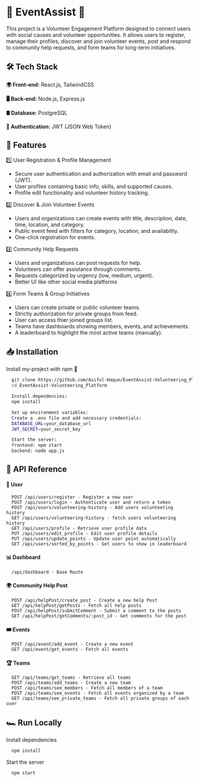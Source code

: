  
# 🤝 EventAssist 🤝

This project is a Volunteer Engagement Platform designed to connect users with social causes and volunteer opportunities. It allows users to register, manage their profiles, discover and join volunteer events, post and respond to community help requests, and form teams for long-term initiatives.



## 🛠️ Tech Stack

**🌍 Front-end:** React.js, TailwindCSS

**🖥️ Back-end:** Node.js, Express.js

**🛢️ Database:** PostgreSQL

**🔑 Authentication:** JWT (JSON Web Token)


## 🌟 Features
1️⃣ User Registration & Profile Management
- Secure user authentication and authorization with email and password (JWT).
- User profiles containing basic info, skills, and supported causes.
- Profile edit functionality and volunteer history tracking.

2️⃣ Discover & Join Volunteer Events
- Users and organizations can create events with title, description, date, time, location, and category.
- Public event feed with filters for category, location, and availability.
- One-click registration for events.

3️⃣ Community Help Requests
- Users and organizations can post requests for help.
- Volunteers can offer assistance through comments.
- Requests categorized by urgency (low, medium, urgent).
- Better UI like other social media platforms

4️⃣ Form Teams & Group Initiatives 
- Users can create private or public volunteer teams.
- Strictly authorization for private groups from feed.
- User can access thier joined groups list.
- Teams have dashboards showing members, events, and achievements.
- A leaderboard to highlight the most active teams (manually).









## 📥 Installation

Install my-project with npm 🚀

```bash
  git clone https://github.com/Asiful-Haque/EventAssist-Volunteering_Platform
  cd EventAssist-Volunteering_Platform
```
```bash
  Install dependencies:
  npm install
```
```bash
  Set up environment variables:
  Create a .env file and add necessary credentials:
  DATABASE_URL=your_database_url
  JWT_SECRET=your_secret_key
```

```bash
  Start the server:
  frontend: npm start
  backend: node app.js
```

## 🔗 API Reference

#### 👤 User 

```http
  POST /api/users/register - Register a new user
  POST /api/users/login - Authenticate user and return a token
  POST /api/users/volunteering-history - Add users volunteeting history
  GET /api/users/volunteering-history - fetch users volunteering history
  GET /api/users/profile - Retrieve user profile data
  PUT /api/users/edit_profile - Edit user profile details
  PUT /api/users/update_points - Update user point automatically
  GET /api/users/sorted_by_points - Get users to show in leaderboard
```

#### 📊 Dashboard 

```http
  /api/dashboard - Base Route
```

#### 🌍 Community Help Post 

```http
  POST /api/helpPost/create_post - Create a new help Post
  GET /api/helpPost/getPosts - Fetch all help posts 
  POST /api/helpPost/submitComment - Submit a comment to the posts
  GET /api/helpPost/getComments/:post_id - Get comments for the post 
```

#### 🎟️ Events

```http
  POST /api/event/add_event - Create a new event
  GET /api/event/get_events - Fetch all events  
```

#### 🏆 Teams

```http
  GET /api/teams/get_teams - Retrieve all teams 
  POST /api/teams/add_teams - Create a new team 
  POST /api/teams/see_members - Fetch all members of a team 
  POST /api/teams/see_events - Fetch all events organized by a team   
  GET /api/teams/see_private_teams - Fetch all private groups of each user
```



## 🏎️ Run Locally



Install dependencies

```bash
  npm install
```

Start the server

```bash
  npm start
```

